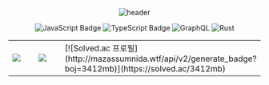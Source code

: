 <div align="center">

<!-- https://github.com/kyechan99/capsule-render -->
  ![header](https://capsule-render.vercel.app/api?type=waving&color=228be6&height=250&section=header&text=Munbin%20Lee&animation=fadeIn&fontSize=70&fontColor=fff&fontAlignY=35&desc=Studying%20Something&descSize=25)

![JavaScript Badge](https://img.shields.io/badge/C++-F7DF1E?style=for-the-badge&logo=JavaScript&logoColor=white)
![TypeScript Badge](https://img.shields.io/badge/Lua-235A97?style=for-the-badge&logo=Typescript&logoColor=white)
![GraphQL](https://img.shields.io/badge/-Python-E10098?style=for-the-badge&logo=graphql&logoColor=white)
![Rust](https://img.shields.io/badge/Java-%23F7A41D.svg?style=for-the-badge&logo=rust&logoColor=white)

<table>
  <tr>
    <td width="33%">
      <img src = "https://github-readme-stats.vercel.app/api?username=Munbin-Lee&show_icons=true&hide_border=true" align="center"/>
    </td>
    <td width="33%">
      <img src = "https://github-readme-stats.vercel.app/api/top-langs/?username=Munbin-Lee&layout=compact&hide_border=true&langs_count=6&hide=html,css" align="center"/>
    </td>
    <td width="33%">
      [![Solved.ac
프로필](http://mazassumnida.wtf/api/v2/generate_badge?boj=3412mb)](https://solved.ac/3412mb)
    </td>
  </tr>
</table>  


</div>
